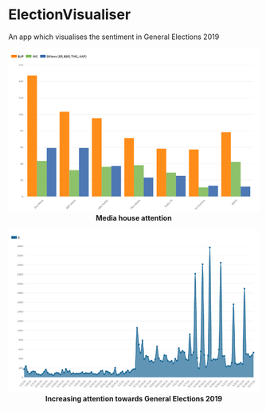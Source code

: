 # ElectionVisualiser
An app which visualises the sentiment in General Elections 2019

<p align="center">
<img src ="https://github.com/championballer/Electionyay/raw/master/Analysis2/MediaHouses.png">
<br>
<b> Media house attention <b>
</p>

<p align="center">
<img src ="https://github.com/championballer/Electionyay/raw/master/Analysis2/IncreaseInLokSabha.png">
<br>
<b> Increasing attention towards General Elections 2019 <b>
</p>